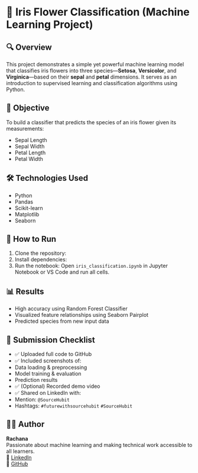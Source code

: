 # 🌸 Iris Flower Classification (Machine Learning Project)

## 🔍 Overview
This project demonstrates a simple yet powerful machine learning model that classifies iris flowers into three species—**Setosa**, **Versicolor**, and **Virginica**—based on their **sepal** and **petal** dimensions. It serves as an introduction to supervised learning and classification algorithms using Python.

## 🎯 Objective
To build a classifier that predicts the species of an iris flower given its measurements:
- Sepal Length
- Sepal Width
- Petal Length
- Petal Width

## 🛠️ Technologies Used
- Python  
- Pandas  
- Scikit-learn  
- Matplotlib  
- Seaborn  

## 🚀 How to Run

1. Clone the repository:
2. Install dependencies:
3. Run the notebook:
Open `iris_classification.ipynb` in Jupyter Notebook or VS Code and run all cells.

## 📊 Results
- High accuracy using Random Forest Classifier
- Visualized feature relationships using Seaborn Pairplot
- Predicted species from new input data

## 📸 Submission Checklist
- ✅ Uploaded full code to GitHub  
- ✅ Included screenshots of:
- Data loading & preprocessing
- Model training & evaluation
- Prediction results  
- ✅ (Optional) Recorded demo video  
- ✅ Shared on LinkedIn with:
- Mention: `@SourceHubit`  
- Hashtags: `#futurewithsourcehubit` `#SourceHubit`  

## 🙋‍♀️ Author
**Rachana**  
Passionate about machine learning and making technical work accessible to all learners.  
📌 [LinkedIn](https://www.linkedin.com/in/rachana-l-1364132a8?utm_source=share&utm_campaign=share_via&utm_content=profile&utm_medium=android_app)  
📌 [GitHub](https://github.com/rachana887)
